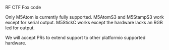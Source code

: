 RF CTF Fox code

Only M5Atom is currently fully supported.
M5AtomS3 and M5StampS3 work except for serial output.
M5StickC works except the hardware lacks an RGB led for output.

We will accept PRs to extend support to other platformio supported hardware.
